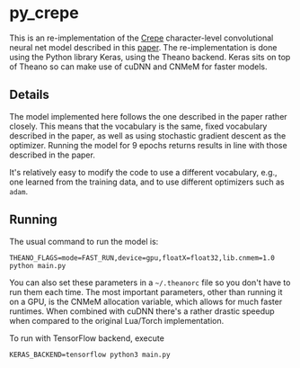 py_crepe
========

This is an re-implementation of the
[Crepe](https://github.com/zhangxiangxiao/Crepe) character-level convolutional
neural net model described in this [paper](https://arxiv.org/abs/1509.01626).
The re-implementation is done using the Python library Keras, using the Theano
backend. Keras sits on top of Theano so can make use of cuDNN and CNMeM for faster
models. 

Details
-------

The model implemented here follows the one described in the paper rather
closely. This means that the vocabulary is the same, fixed vocabulary described
in the paper, as well as using stochastic gradient descent as the optimizer.
Running the model for 9 epochs returns results in line with those described in the paper. 

It's relatively easy to modify the code to use a different vocabulary, e.g.,
one learned from the training data, and to use different optimizers such as
`adam`. 

Running
-------

The usual command to run the model is:

```
THEANO_FLAGS=mode=FAST_RUN,device=gpu,floatX=float32,lib.cnmem=1.0 python main.py
```

You can also set these parameters in a `~/.theanorc` file so you don't have to
run them each time. The most important parameters, other than running it on a
GPU, is the CNMeM allocation variable, which allows for much faster runtimes.
When combined with cuDNN there's a rather drastic speedup when compared to the
original Lua/Torch implementation.

To run with TensorFlow backend, execute
```
KERAS_BACKEND=tensorflow python3 main.py
```
